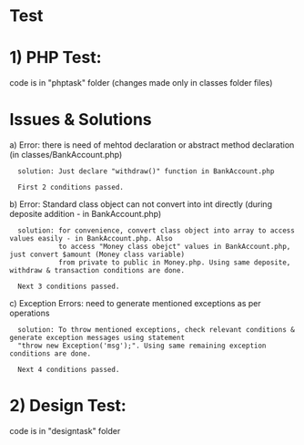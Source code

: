 # Test

# 1) PHP Test:

   code is in "phptask" folder (changes made only in classes folder files)

   # Issues & Solutions

   a) Error: there is need of mehtod declaration or abstract method declaration (in classes/BankAccount.php)
      
      solution: Just declare "withdraw()" function in BankAccount.php

      First 2 conditions passed. 
   
   b) Error: Standard class object can not convert into int directly (during deposite addition - in BankAccount.php)
      
      solution: for convenience, convert class object into array to access values easily - in BankAccount.php. Also
                to access "Money class obejct" values in BankAccount.php, just convert $amount (Money class variable)
                from private to public in Money.php. Using same deposite, withdraw & transaction conditions are done. 
      
      Next 3 conditions passed.
                
   c) Exception Errors: need to generate mentioned exceptions as per operations
      
      solution: To throw mentioned exceptions, check relevant conditions & generate exception messages using statement
      "throw new Exception('msg');". Using same remaining exception conditions are done.

      Next 4 conditions passed.                  

# 2) Design Test:

   code is in "designtask" folder
